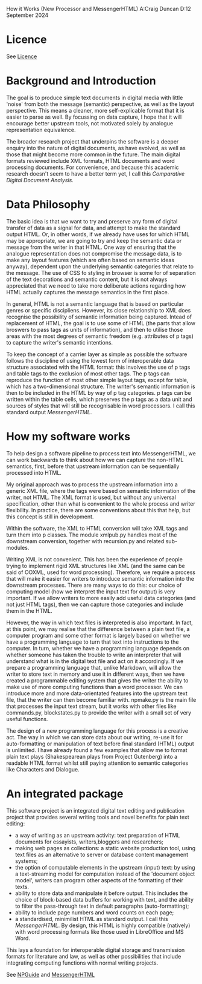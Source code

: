 How it Works (New Processor and MessengerHTML)
A:Craig Duncan
D:12 September 2024

# Licence

See [Licence](LICENCE.MD)

# Background and Introduction

The goal is to produce simple text documents in digital media with little 'noise' from both the message (semantic) perspective, as well as the layout perspective.  This means a cleaner, more self-explicable format that it is easier to parse as well.   By focussing on data capture, I hope that it will encourage better upstream tools, not motivated solely by analogue representation equivalence.

The broader research project that underpins the software is a deeper enquiry into the nature of digital documents, as have evolved, as well as those that might become more common in the future.  The main digital formats reviewed include XML formats, HTML documents and word processing documents.  For convenience, and because this academic research doesn't seem to have a better term yet, I call this *Comparative Digital Document Analysis*.  

# Data Philosophy

The basic idea is that we want to try and preserve any form of digital transfer of data as a signal for data, and attempt to make the standard output HTML.  Or, in other words, if we already have uses for which HTML may be appropriate, we are going to try and keep the semantic data or message from the writer in that HTML.  One way of ensuring that the analogue representation does not compromise the message data, is to make any layout features (which are often based on semantic ideas anyway), dependent upon the underlying semantic categories that relate to the message.  The use of CSS fo styling in browser is some for of separation of the text decorations and semantic content, but it is not always appreciated that we need to take more deliberate actions regarding how HTML actually captures the message semantics in the first place.  

In general, HTML is not a semantic language that is based on particular genres or specific discipliens.  However, its close relationship to XML does recognise the possibility of semantic information being captured.   Intead of replacement of HTML, the goal is to use some of HTML (the parts that allow broswers to pass tags as units of information), and then to utilise those areas with the most degrees of semantic freedom (e.g. attributes of p tags) to capture the writer's semantic intentions.

To keep the concept of a carrier layer as simple as possible the software follows the discipline of using the lowest form of interoperable data structure associated with the HTML format: this involves the use of p tags and table tags to the exclusion of most other tags.  The p tags can reproduce the function of most other simple layout tags, except for table, which has a two-dimensional structure.  The writer's semantic information is then to be included in the HTML by way of p tag categories.  p tags can be written within the table cells, which preserves the p tags as a data unit and sources of styles that will still be recognisable in word processors.  I call this standard output *MessengerHTML*.

# How my software works

To help design a software pipeline to process text into MessengerHTML, we can work backwards to think about how we can capture the non-HTML semantics, first, before that upstream information can be sequentially processed into HTML.

My original approach was to process the upstream information into a generic XML file, where the tags were based on semantic information of the writer, not HTML.  The XML format is used, but without any universal specification, other than what is convenient to the whole process and writer flexibility.  In practice, there are some conventions about this that help, but this concept is still in development.  

Within the software, the XML to HTML conversion will take XML tags and turn them into p classes.  The module xmlpub.py handles most of the downstream conversion, together with recursion.py and related sub-modules.

Writing XML is not convenient.  This has been the experience of people trying to implement rigid XML structures like XML (and the same can be said of OOXML, used for word processing).   Therefore, we require a process that will make it easier for writers to introduce semantic information into the downstream processes.  There are many ways to do this: our choice of computing model (how we interpret the input text for output) is very important.  If we allow writers to more easily add useful data categories (and not just HTML tags), then we can capture those categories and include them in the HTML.

However, the way in which text files is interpreted is also important.  In fact, at this point, we may realise that the difference between a plain text file, a computer program and some other format is largely based on whether we have a programming language to turn that text into instructions to the computer.  In turn, whether we have a programming language depends on whether someone has taken the trouble to write an interpreter that will understand what is in the digital text file and act on it accordingly.  If we prepare a programming language that, unlike Markdown, will allow the writer to store text in memory and use it in different ways, then we have created a programmable editing system that gives the writer the ability to make use of more computing functions than a word processor.  We can introduce more and more data-orientated features into the upstream text file, that the writer can then become familiar with.  npmake.py is the main file that processes the input text stream, but it works with other files like commands.py, blockstates.py to provide the writer with a small set of very useful functions.

The design of a new programming language for this process is a creative act.  The way in which we can store data about our writing, re-use it for auto-formatting or manipulation of text before final standard (HTML) output is unlimited.  I have already found a few examples that allow me to format plain text plays (Shakespearean plays from Project Gutenberg) into a readable HTML format whilst still paying attention to semantic categories like Characters and Dialogue.

# An integrated package

This software project is an integrated digital text editing and publication project that provides several writing tools and novel benefits for plain text editing:

- a way of writing as an upstream activity: text preparation of HTML documents for essayists, writers,bloggers and researchers;
- making web pages as collections: a static website production tool, using text files as an alternative to server or database content management systems;
- the option of computable elements in the upstream (input) text: by using a text-streaming model for computation instead of the 'document object model', writers can program other aspects of the formatting of their texts.
- ability to store data and manipulate it before output. This includes the choice of block-based data buffers for working with text, and the ability to filter the pass-through text in default paragraphs (auto-formatting);
- ability to include page numbers and word counts on each page;
- a standardised, minimilist HTML as standard output.  I call this *MessengerHTML*.  By design, this HTML is highly compatible (natively) with word processing formats like those used in LibreOffice and MS Word.

This lays a foundation for interoperable digital storage and transmission formats for literature and law, as well as other possibilities that include integrating computing functions with normal writing projects.

See [NPGuide](NPGuide.md) and [MessengerHTML](MessengerHTML.md)